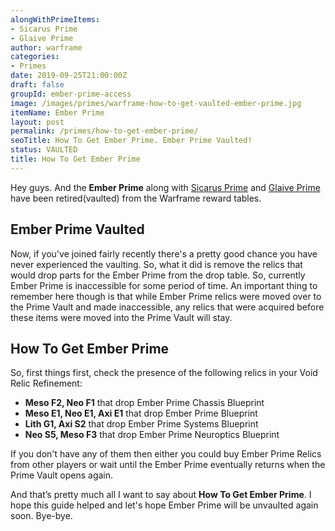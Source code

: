 ```yaml
---
alongWithPrimeItems:
- Sicarus Prime
- Glaive Prime
author: warframe
categories:
- Primes
date: 2019-09-25T21:00:00Z
draft: false
groupId: ember-prime-access
image: /images/primes/warframe-how-to-get-vaulted-ember-prime.jpg
itemName: Ember Prime
layout: post
permalink: /primes/how-to-get-ember-prime/
seoTitle: How To Get Ember Prime. Ember Prime Vaulted!
status: VAULTED
title: How To Get Ember Prime
---
```

<p>Hey guys. And the <strong>Ember Prime</strong> along with <a href="/primes/how-to-get-sicarus-prime/" title="How To Get Sicarus Prime">Sicarus Prime</a> and <a href="/primes/how-to-get-glaive-prime/" title="How To Get Glaive Prime">Glaive Prime</a> have been retired(vaulted) from the Warframe reward tables.</p><!--more--> <h2>Ember Prime Vaulted</h2> <p>Now, if you've joined fairly recently there's a pretty good chance you have never experienced the vaulting. So, what it did is remove the relics that would drop parts for the Ember Prime from the drop table. So, currently Ember Prime is inaccessible for some period of time. An important thing to remember here though is that while Ember Prime relics were moved over to the Prime Vault and made inaccessible, any relics that were acquired before these items were moved into the Prime Vault will stay.</p> <h2>How To Get Ember Prime</h2> <p>So, first things first, check the presence of the following relics in your Void Relic Refinement:</p> <ul>  <li> <b>Meso F2, Neo F1</b> that drop Ember Prime Chassis Blueprint </li>  <li> <b>Meso E1, Neo E1, Axi E1</b> that drop Ember Prime Blueprint </li>  <li> <b>Lith G1, Axi S2</b> that drop Ember Prime Systems Blueprint </li>  <li> <b>Neo S5, Meso F3</b> that drop Ember Prime Neuroptics Blueprint </li>  </ul> <p>If you don't have any of them then either you could buy Ember Prime Relics from other players or wait until the Ember Prime eventually returns when the Prime Vault opens again.</p> <p>And that’s pretty much all I want to say about <strong>How To Get Ember Prime</strong>. I hope this guide helped and let's hope Ember Prime will be unvaulted again soon. Bye-bye.</p>